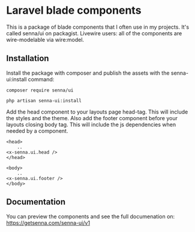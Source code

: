 # Laravel blade components

This is a package of blade components that I often use in my projects. It's called senna/ui on packagist. 
Livewire users: all of the components are wire-modelable via wire:model.

## Installation

Install the package with composer and publish the assets with the senna-ui:install command:

```
composer require senna/ui
```
```
php artisan senna-ui:install
```

Add the head component to your layouts page head-tag. This will include the styles and the theme. Also add the footer component before your layouts closing body tag. This will include the js dependencies when needed by a component.

```
<head>
    ..
<x-senna.ui.head />
</head>

<body>
    ..
<x-senna.ui.footer />
</body>
```

## Documentation

You can preview the components and see the full documenation on: https://getsenna.com/senna-ui/v1
